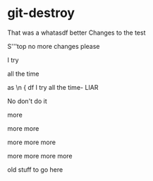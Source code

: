 # git-destroy

That was a whatasdf better
Changes to the test


S'''top no more changes please

I try


 all the time


 as \n {
     df
I try all the time- LIAR

No don't do it

more

more more

more more more

more more more more

old stuff to go here